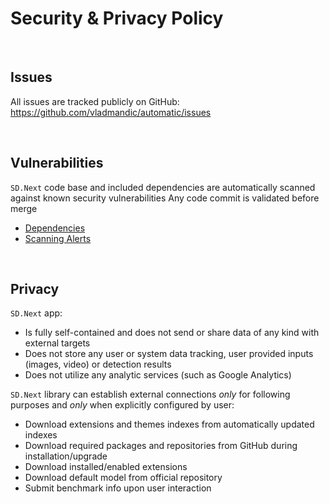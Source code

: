 # Security & Privacy Policy

<br>

## Issues

All issues are tracked publicly on GitHub: <https://github.com/vladmandic/automatic/issues>

<br>

## Vulnerabilities

`SD.Next` code base and included dependencies are automatically scanned against known security vulnerabilities
Any code commit is validated before merge

- [Dependencies](https://github.com/vladmandic/automatic/security/dependabot)
- [Scanning Alerts](https://github.com/vladmandic/automatic/security/code-scanning)

<br>

## Privacy

`SD.Next` app:

- Is fully self-contained and does not send or share data of any kind with external targets
- Does not store any user or system data tracking, user provided inputs (images, video) or detection results
- Does not utilize any analytic services (such as Google Analytics)

`SD.Next` library can establish external connections *only* for following purposes and *only* when explicitly configured by user:

- Download extensions and themes indexes from automatically updated indexes  
- Download required packages and repositories from GitHub during installation/upgrade
- Download installed/enabled extensions
- Download default model from official repository
- Submit benchmark info upon user interaction  
